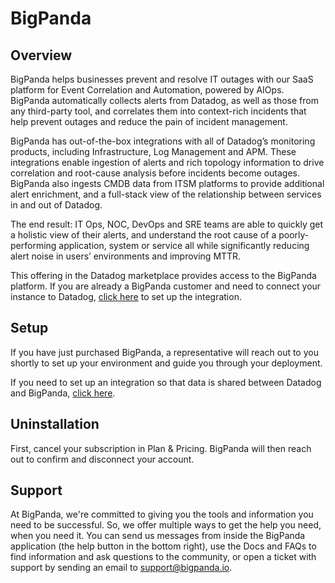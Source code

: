 # BigPanda

## Overview
BigPanda helps businesses prevent and resolve IT outages with our SaaS platform for Event Correlation and Automation, powered by AIOps. BigPanda automatically collects alerts from Datadog, as well as those from any third-party tool, and correlates them into context-rich incidents that help prevent outages and reduce the pain of incident management.

BigPanda has out-of-the-box integrations with all of Datadog’s monitoring products, including Infrastructure, Log Management and APM. These integrations enable ingestion of alerts and rich topology information to drive correlation and root-cause analysis before incidents become outages. BigPanda also ingests CMDB data from ITSM platforms to provide additional alert enrichment, and a full-stack view of the relationship between services in and out of Datadog.

The end result: IT Ops, NOC, DevOps and SRE teams are able to quickly get a holistic view of their alerts, and understand the root cause of a poorly-performing application, system or service all while significantly reducing alert noise in users’ environments and improving MTTR.

This offering in the Datadog marketplace provides access to the BigPanda platform. If you are already a BigPanda customer and need to connect your instance to Datadog, [click here](/integrations/bigpanda) to set up the integration.

## Setup

If you have just purchased BigPanda, a representative will reach out to you shortly to set up your environment and guide you through your deployment.

If you need to set up an integration so that data is shared between Datadog and BigPanda, [click here](/integrations/bigpanda).

## Uninstallation

First, cancel your subscription in Plan & Pricing. BigPanda will then reach out to confirm and disconnect your account.

## Support
At BigPanda, we're committed to giving you the tools and information you need to be successful. So, we offer multiple ways to get the help you need, when you need it. You can send us messages from inside the BigPanda application (the help button in the bottom right), use the Docs and FAQs to find information and ask questions to the community, or open a ticket with support by sending an email to [support@bigpanda.io](mailto:support@bigpanda.io).
